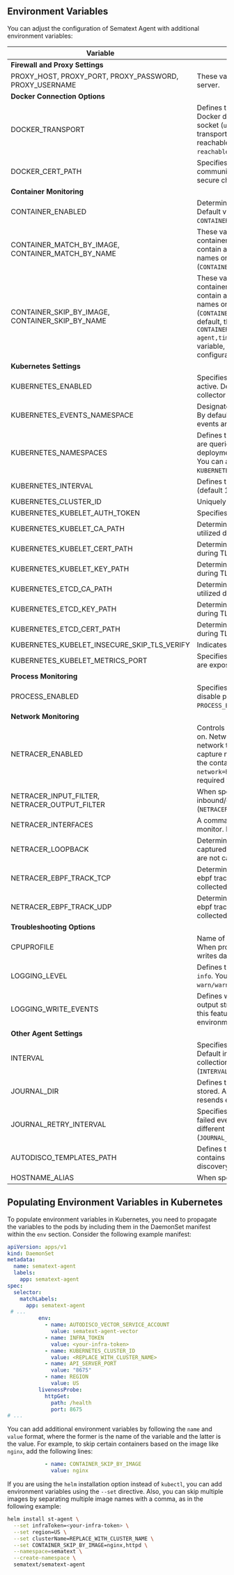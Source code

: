 ## Environment Variables

You can adjust the configuration of Sematext Agent with additional environment variables:

| Variable | Description                                                                                                                                                                                                                                                                                                                                                                      |
|----------|----------------------------------------------------------------------------------------------------------------------------------------------------------------------------------------------------------------------------------------------------------------------------------------------------------------------------------------------------------------------------------|
| **Firewall and Proxy Settings** |                                                                                                                                                                                                                                                                                                                                                                                  |
| PROXY_HOST, PROXY_PORT, PROXY_PASSWORD, PROXY_USERNAME | These variables specify the settings for the proxy server.                                                                                                                                                                                                                                                                                                                       |
| **Docker Connection Options** |                                                                                                                                                                                                                                                                                                                                                                                  |
| DOCKER_TRANSPORT | Defines the transport protocol for communication with Docker daemon. The default transport is UNIX domain socket (`unix:///var/run/docker.sock`). For TCP transport you have to specify an IP address that's reachable from container (`DOCKER_TRANSPORT=tcp://ip-reachable-from-container:2375/`).                                                                              |
| DOCKER_CERT_PATH | Specifies the path to your certificate files when communication with Docker daemon is carried out over secure channel.                                                                                                                                                                                                                                                           |
| **Container Monitoring** |                                                                                                                                                                                                                                                                                                                                                                                  |
| CONTAINER_ENABLED | Determines whether the container collector is enabled. Default value is `true`. To disable container collector set `CONTAINER_ENABLED=false`.                                                                                                                                                                                                                                    |
| CONTAINER_MATCH_BY_IMAGE, CONTAINER_MATCH_BY_NAME | These variables control the inclusion of detected containers either by image or container name. Can contain a comma separated list of full container/images names or regular expression patterns (`CONTAINER_MATCH_BY_IMAGE=nginx,mongo*`).                                                                                                                                      |
| CONTAINER_SKIP_BY_IMAGE, CONTAINER_SKIP_BY_NAME | These variables control the exclusion of detected containers either by image or container name. Can contain a comma separated list of full container/images names or regular expression patterns (`CONTAINER_SKIP_BY_IMAGE=nginx,mongo*`). **Important**: By default, the agent skips the following images: `CONTAINER_SKIP_BY_IMAGE=sematext/agent,sematext/app-agent,timberio/vector`. If you modify this environment variable, please ensure to append these options to your configuration.                                                                                                                                       |
| **Kubernetes Settings** |                                                                                                                                                                                                                                                                                                                                                                                  |
| KUBERNETES_ENABLED | Specifies if the Kubernetes monitoring functionality is active. Default value is `true`. To disable Kubernetes collector set `KUBERNETES_ENABLED=false`.                                                                                                                                                                                                                         |
| KUBERNETES_EVENTS_NAMESPACE | Designates a namespace for Kubernetes event watcher. By default all namespaces are watched for Kubernetes events and forwarded to event/log receivers.                                                                                                                                                                                                                           |
| KUBERNETES_NAMESPACES | Defines the comma separated list of namespaces that are queried for Kubernetes resources such as pods or deployments. By default all namespaces are fetched. You can adjust specific namespaces such as `KUBERNETES_NAMESPACES=default,kube-system`.                                                                                                                             |
| KUBERNETES_INTERVAL | Defines the collection interval for Kubernetes resources (default 10s)                                                                                                                                                                                                                                                                                                           |
| KUBERNETES_CLUSTER_ID | Uniquely identifies the cluster where agent is deployed                                                                                                                                                                                                                                                                                                                          |
| KUBERNETES_KUBELET_AUTH_TOKEN | Specifies the path for account service token                                                                                                                                                                                                                                                                                                                                     |
| KUBERNETES_KUBELET_CA_PATH | Determines the file path for the certificate authority utilized during TLS verification                                                                                                                                                                                                                                                                                          |
| KUBERNETES_KUBELET_CERT_PATH | Determines the file path for the certificate file utilized during TLS verification                                                                                                                                                                                                                                                                                               |
| KUBERNETES_KUBELET_KEY_PATH | Determines the file path for the private key utilized during TLS verification                                                                                                                                                                                                                                                                                                    |
| KUBERNETES_ETCD_CA_PATH | Determines the file path for the certificate authority utilized during TLS verification                                                                                                                                                                                                                                                                                          |
| KUBERNETES_ETCD_KEY_PATH | Determines the file path for the private key utilized during TLS verification                                                                                                                                                                                                                                                                                                    |
| KUBERNETES_ETCD_CERT_PATH | Determines the file path for the certificate file utilized during TLS verification                                                                                                                                                                                                                                                                                               |
| KUBERNETES_KUBELET_INSECURE_SKIP_TLS_VERIFY | Indicates whether to skip TLS verification                                                                                                                                                                                                                                                                                                                                       |
| KUBERNETES_KUBELET_METRICS_PORT | Specifies the port where kubelet Prometheus metrics are exposed (default 10250)                                                                                                                                                                                                                                                                                                  |
| **Process Monitoring** |                                                                                                                                                                                                                                                                                                                                                                                  |
| PROCESS_ENABLED | Specifies if process metrics collection is enabled. To disable process metrics collector set `PROCESS_ENABLED=false`.                                                                                                                                                                                                                                                            |
| **Network Monitoring** |                                                                                                                                                                                                                                                                                                                                                                                  |
| NETRACER_ENABLED | Controls whether network topology collector is turned on. Network tracer is disabled by default. To enable network tracer set `NETRACER_ENABLED=true`. In order to capture network traffic from the host, you should start the container with host networking by passing the `--network=host` argument to Docker engine. This is only required when pcap network tracer is used. |
| NETRACER_INPUT_FILTER, NETRACER_OUTPUT_FILTER | When specified, applies filtering expressions to all inbound/outbound packets (`NETRACER_INPUT_FILTER="dst port 8923 and tcp"`).                                                                                                                                                                                                                                                 |
| NETRACER_INTERFACES | A comma-separated list of network interfaces to monitor. By default all interfaces are tracked.                                                                                                                                                                                                                                                                                  |
| NETRACER_LOOPBACK | Determines whether loopback interfaces should be captured for network traffic. By default network packets are not captured from loopback interfaces.                                                                                                                                                                                                                             |
| NETRACER_EBPF_TRACK_TCP | Determines whether TCP connections are tracked by ebpf tracer. By default TCP traffic statistics are collected.                                                                                                                                                                                                                                                                  |
| NETRACER_EBPF_TRACK_UDP | Determines whether UDP connections are tracked by ebpf tracer. By default UDP traffic statistics are collected.                                                                                                                                                                                                                                                                  |  
| **Troubleshooting Options** |                                                                                                                                                                                                                                                                                                                                                                                  |
| CPUPROFILE | Name of the file where `pprof` CPU profile is dumped. When provided this turns on the CPU profiling and writes data to a given file.                                                                                                                                                                                                                                             |
| LOGGING_LEVEL | Defines the minimal allowed log level. Default log level is `info`. You can choose between `debug`, `info`, `warn/warning`, `error`, `fatal` and `panic`.                                                                                                                                                                                                                        |
| LOGGING_WRITE_EVENTS | Defines whether event payloads are written to standard output stream. Useful for debugging. You can disable this feature by passing `LOGGING_WRITE_EVENTS=false` environment variable during container bootstrap.                                                                                                                                                                |
| **Other Agent Settings** |                                                                                                                                                                                                                                                                                                                                                                                  |
| INTERVAL | Specifies the collection interval for metrics collectors. Default interval is `10s`. You can specify a duration for collection interval in seconds, minutes or hours (`INTERVAL=1m`).                                                                                                                                                                                            |
| JOURNAL_DIR | Defines the data directory where failed events are stored. Agent periodically scans this directory and resends events to the backend.                                                                                                                                                                                                                                            |
| JOURNAL_RETRY_INTERVAL | Specifies how often journal directory is scanned for failed events. Default interval is `30s`. You can specify a different interval in either seconds, minutes or hours (`JOURNAL_RETRY_INTERVAL=5m`)                                                                                                                                                                            |
| AUTODISCO_TEMPLATES_PATH | Defines the location of the `autodisco.yml` file that contains definitions of patterns involved in app auto-discovery.                                                                                                                                                                                                                                                           |
| HOSTNAME_ALIAS | When specified it overrides the original host name.                                                                                                                                                                                                                                                                                                                              |

## Populating Environment Variables in Kubernetes

To populate environment variables in Kubernetes, you need to propagate the variables to the pods by including them in the DaemonSet manifest within the `env` section. Consider the following example manifest:

```yaml
apiVersion: apps/v1
kind: DaemonSet
metadata:
  name: sematext-agent
  labels:
    app: sematext-agent
spec:
  selector:
    matchLabels:
      app: sematext-agent
 # ...
          env:
            - name: AUTODISCO_VECTOR_SERVICE_ACCOUNT
              value: sematext-agent-vector
            - name: INFRA_TOKEN
              value: <your-infra-token>
            - name: KUBERNETES_CLUSTER_ID
              value: <REPLACE_WITH_CLUSTER_NAME>
            - name: API_SERVER_PORT
              value: "8675"
            - name: REGION
              value: US
          livenessProbe:
            httpGet:
              path: /health
              port: 8675
# ...
```

You can add additional environment variables by following the `name` and `value` format, where the former is the name of the variable and the latter is the value. For example, to skip certain containers based on the image like `nginx`, add the following lines:

```yaml
            - name: CONTAINER_SKIP_BY_IMAGE
              value: nginx
```

If you are using the `helm` installation option instead of `kubectl`, you can add environment variables using the `--set` directive. Also, you can skip multiple images by separating multiple image names with a comma, as in the following example:

```bash
helm install st-agent \
  --set infraToken=<your-infra-token> \
  --set region=US \
  --set clusterName=REPLACE_WITH_CLUSTER_NAME \
  --set CONTAINER_SKIP_BY_IMAGE=nginx,httpd \
  --namespace=sematext \
  --create-namespace \
  sematext/sematext-agent
```
